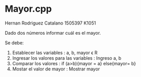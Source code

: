 # Mayor.cpp
Hernan Rodriguez Catalano 1505397 K1051

Dado dos números informar cuál es el mayor.

Se debe:
1) Establecer las variables : a, b, mayor ϵ R
2) Ingresar los valores para las variables : Ingreso a, b
3) Comparar los valores : if (a>b){mayor = a} else{mayor= b}
4) Mostar el valor de mayor : Mostrar mayor 
